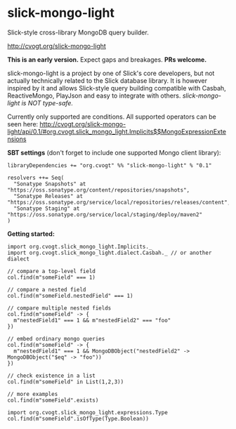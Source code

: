 slick-mongo-light
==========================
Slick-style cross-library MongoDB query builder.

http://cvogt.org/slick-mongo-light

**This is an early version.** Expect gaps and breakages. **PRs welcome.**

slick-mongo-light is a project by one of Slick's core developers,
but not actually technically related to the Slick database library.
It is however inspired by it and allows Slick-style query building
compatible with Casbah, ReactiveMongo, PlayJson and easy to integrate
with others. *slick-mongo-light is NOT type-safe.*

Currently only supported are conditions. All supported operators can
be seen here: http://cvogt.org/slick-mongo-light/api/0.1/#org.cvogt.slick_mongo_light.Implicits$$MongoExpressionExtensions

**SBT settings** (don't forget to include one supported Mongo client library):

    libraryDependencies += "org.cvogt" %% "slick-mongo-light" % "0.1"

    resolvers ++= Seq(
      "Sonatype Snapshots" at "https://oss.sonatype.org/content/repositories/snapshots",
      "Sonatype Releases" at "https://oss.sonatype.org/service/local/repositories/releases/content",
      "Sonatype Staging" at "https://oss.sonatype.org/service/local/staging/deploy/maven2"
    )

**Getting started:**

    import org.cvogt.slick_mongo_light.Implicits._
    import org.cvogt.slick_mongo_light.dialect.Casbah._ // or another dialect

    // compare a top-level field
    col.find(m"someField" === 1)

    // compare a nested field
    col.find(m"someField.nestedField" === 1)

    // compare multiple nested fields
    col.find(m"someField" -> {
      m"nestedField1" === 1 && m"nestedField2" === "foo"
    })

    // embed ordinary mongo queries
    col.find(m"someField" -> {
      m"nestedField1" === 1 && MongoDBObject("nestedField2" -> MongoDBObject("$eq" -> "foo"))
    })

    // check existence in a list
    col.find(m"someField" in List(1,2,3))

    // more examples
    col.find(m"someField".exists)

    import org.cvogt.slick_mongo_light.expressions.Type
    col.find(m"someField".isOfType(Type.Boolean))